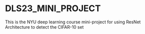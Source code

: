 # DLS23_MINI_PROJECT
This is the NYU deep learning course mini-project for using ResNet Architecture to detect the CIFAR-10 set
